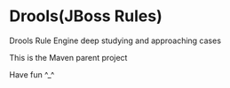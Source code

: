 # Drools(JBoss Rules)
Drools Rule Engine deep studying and approaching cases

This is the Maven parent project

Have fun ^_^
